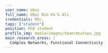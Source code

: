 ```yaml
---
user_name: obai
full_name: Obaï Bin Ka'b Ali
credentials: MSc.
tags: ["student"]
position: PhD student
profile_img: media/images/team/moutuou.jpg
main_research_areas: |
  Complex Networks, Functional Connectivity
---
```

